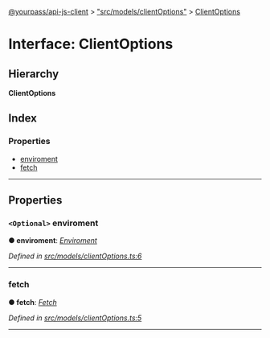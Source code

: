 [@yourpass/api-js-client](../README.md) > ["src/models/clientOptions"](../modules/_src_models_clientoptions_.md) > [ClientOptions](../interfaces/_src_models_clientoptions_.clientoptions.md)

# Interface: ClientOptions

## Hierarchy

**ClientOptions**

## Index

### Properties

* [enviroment](_src_models_clientoptions_.clientoptions.md#enviroment)
* [fetch](_src_models_clientoptions_.clientoptions.md#fetch)

---

## Properties

<a id="enviroment"></a>

### `<Optional>` enviroment

**● enviroment**: *[Enviroment](../enums/_src_constants_enviroments_.enviroment.md)*

*Defined in [src/models/clientOptions.ts:6](https://github.com/yourpass/yourpass-api-js-client/blob/4c01e04/src/models/clientOptions.ts#L6)*

___
<a id="fetch"></a>

###  fetch

**● fetch**: *[Fetch](../modules/_src_fetch_fetch_.md#fetch)*

*Defined in [src/models/clientOptions.ts:5](https://github.com/yourpass/yourpass-api-js-client/blob/4c01e04/src/models/clientOptions.ts#L5)*

___


